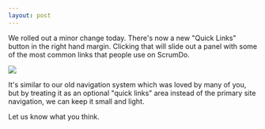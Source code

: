 ```yaml
---
layout: post
---
```



We rolled out a minor change today.  There's now a new "Quick Links" button in the right hand margin.  Clicking that will slide out a panel with some of the most common links that people use on ScrumDo.  

![](https://scrumdo-cdn.s3.amazonaws.com/manual_uploads/sidebar-1.png)

It's similar to our old navigation system which was loved by many of you, but by treating it as an optional "quick links" area instead of the primary site navigation, we can keep it small and light.  


Let us know what you think.
